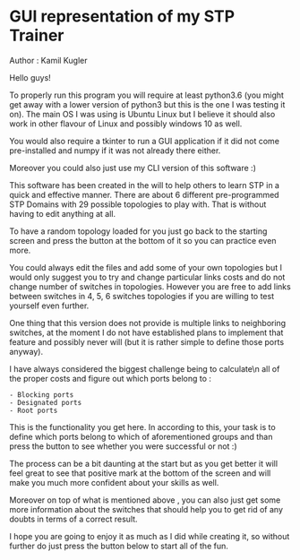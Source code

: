 # GUI representation of my STP Trainer

Author : Kamil Kugler

Hello guys! 

To properly run this program you will require at least python3.6 
(you might get away with a lower version of python3 but this is the one
I was testing it on). The main OS I was using is Ubuntu Linux but I 
believe it should also work in other flavour of Linux and possibly
windows 10 as well.

You would also require a tkinter to run a GUI application if it did not come
pre-installed and numpy if it was not already there either.

Moreover you could also just use my CLI version of this software :)

This software has been created in the will to help others to learn 
STP in a quick and effective manner. There are about 6 different 
pre-programmed STP Domains with 29 possible topologies to play with. 
That is without having to edit anything at all.

To have a random topology loaded for you just go back to the starting screen
and press the button at the bottom of it so you can practice even more.

You could always edit the files and add some of your own topologies
but I would only suggest you to try and change particular links
costs and do not change number of switches in topologies. However
you are free to add links between switches in 4, 5, 6 switches 
topologies if you are willing to test yourself even further.

One thing that this version does not provide is multiple links to
neighboring switches, at the moment I do not have established plans
to implement that feature and possibly never will (but it is rather
simple to define those ports anyway).

I have always considered the biggest challenge being to calculate\n 
all of the proper costs and figure out which ports belong to :
    
    - Blocking ports
    - Designated ports
    - Root ports

This is the functionality you get here. In according to this, your task
is to define which ports belong to which of aforementioned groups and than
press the button to see whether you were successful or not :)

The process can be a bit daunting at the start but as you get better it
will feel great to see that positive mark at the bottom of the screen
and will make you much more confident about your skills as well.

Moreover on top of what is mentioned above , you can also just get some 
more information about the switches that should help you to get rid of any
doubts in terms of a correct result.

I hope you are going to enjoy it as much as I did while creating it,
so without further do just press the button below to start all of the fun.



